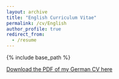 ```yaml
---
layout: archive
title: "English Curriculum Vitae"
permalink: /cv/English
author_profile: true
redirect_from:
  - /resume
---
```

{% include base_path %}

[Download the PDF of my German CV here](http://jonathanigler.github.io/files/CV_JonathanIgler_ENG.pdf)

